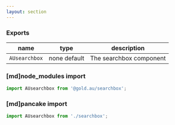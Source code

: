 ```yaml
---
layout: section
---
```


### Exports

| name                      | type         | description
|---------------------------|--------------|---------------------------------------------------------
| `AUsearchbox` | none default | The searchbox component

### [md]node_modules import

```jsx
import AUsearchbox from '@gold.au/searchbox';
```

### [md]pancake import

```jsx
import AUsearchbox from './searchbox';
```
